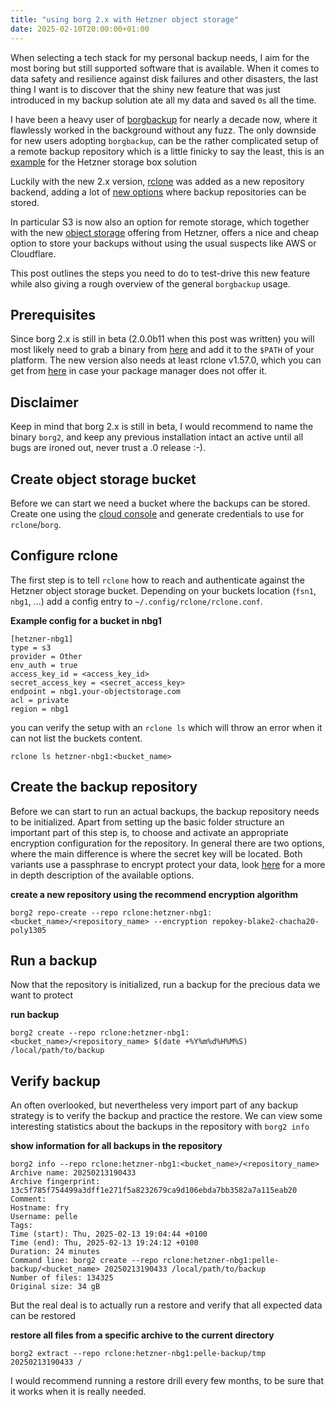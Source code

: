 ```yaml
---
title: "using borg 2.x with Hetzner object storage"
date: 2025-02-10T20:00:00+01:00
---
```


When selecting a tech stack for my personal backup needs, I aim for the most boring but still supported software that is available. When it comes to data safety and resilience against disk failures and other disasters, the last thing I want is to discover that the shiny new feature that was just introduced in my backup solution ate all my data and saved `0s` all the time.

I have been a heavy user of [borgbackup](https://www.borgbackup.org/) for nearly a decade now, where it flawlessly worked in the background without any fuzz. The only downside for new users adopting `borgbackup`, can be the rather complicated setup of a remote backup repository which is a little finicky to say the least, this is an [example](https://community.hetzner.com/tutorials/install-and-configure-borgbackup) for the Hetzner storage box solution 

Luckily with the new 2.x version, [rclone](https://rclone.org/) was added as a new repository backend, adding a lot of [new options](https://rclone.org/#providers) where backup repositories can be stored. 

In particular S3 is now also an option for remote storage, which together with the new [object storage](https://www.hetzner.com/de/storage/object-storage/) offering from Hetzner, offers a nice and cheap option to store your backups without using the usual suspects like AWS or Cloudflare.

This post outlines the steps you need to do to test-drive this new feature while also giving a rough overview of the general `borgbackup` usage.

<!--more-->

## Prerequisites

Since borg 2.x is still in beta (2.0.0b11 when this post was written) you will most likely need to grab a binary from [here](https://github.com/borgbackup/borg/releases) and add it to the `$PATH` of your platform. The new version also needs at least rclone v1.57.0, which you can get from [here](https://rclone.org/downloads/) in case your package manager does not offer it.

## Disclaimer

Keep in mind that borg 2.x is still in beta, I would recommend to name the binary `borg2`, and keep any previous installation intact an active until all bugs are ironed out, never trust a .0 release :-). 

## Create object storage bucket

Before we can start we need a bucket where the backups can be stored. Create one using the [cloud console](https://console.hetzner.cloud/) and generate credentials to use for `rclone`/`borg`.

## Configure rclone

The first step is to tell `rclone` how to reach and authenticate against the Hetzner object storage bucket. Depending on your buckets location (`fsn1`, `nbg1`, ...) add a config entry to `~/.config/rclone/rclone.conf`.

**Example config for a bucket in nbg1**
````properties
[hetzner-nbg1]
type = s3
provider = Other
env_auth = true
access_key_id = <access_key_id>
secret_access_key = <secret_access_key>
endpoint = nbg1.your-objectstorage.com
acl = private
region = nbg1
````

you can verify the setup with an `rclone ls` which will throw an error when it can not list the buckets content.

```shell
rclone ls hetzner-nbg1:<bucket_name>
```

## Create the backup repository

Before we can start to run an actual backups, the backup repository needs to be initialized. Apart from setting up the basic folder structure an important part of this step is, to choose and activate an appropriate encryption configuration for the repository. In general there are two options, where the main difference is where the secret key will be located. Both variants use a passphrase to encrypt protect your data, look [here](https://borgbackup.readthedocs.io/en/2.0.0b11/usage/repo-create.html#choosing-an-encryption-mode) for a more in depth description of the available options.  

**create a new repository using the recommend encryption algorithm**
```shell
borg2 repo-create --repo rclone:hetzner-nbg1:<bucket_name>/<repository_name> --encryption repokey-blake2-chacha20-poly1305
```

## Run a backup

Now that the repository is initialized, run a backup for the precious data we want to protect 

**run backup**
```shell
borg2 create --repo rclone:hetzner-nbg1:<bucket_name>/<repository_name> $(date +%Y%m%d%H%M%S) /local/path/to/backup
```

## Verify backup

An often overlooked, but nevertheless very import part of any backup strategy is to verify the backup and practice the restore. We can view some interesting statistics about the backups in the repository with `borg2 info`

**show information for all backups in the repository**
```shell
borg2 info --repo rclone:hetzner-nbg1:<bucket_name>/<repository_name>             
Archive name: 20250213190433
Archive fingerprint: 13c5f785f754499a3dff1e271f5a8232679ca9d106ebda7bb3582a7a115eab20
Comment: 
Hostname: fry
Username: pelle
Tags: 
Time (start): Thu, 2025-02-13 19:04:44 +0100
Time (end): Thu, 2025-02-13 19:24:12 +0100
Duration: 24 minutes
Command line: borg2 create --repo rclone:hetzner-nbg1:pelle-backup/<bucket_name> 20250213190433 /local/path/to/backup
Number of files: 134325
Original size: 34 gB
```

But the real deal is to actually run a restore and verify that all expected data can be restored

**restore all files from a specific archive to the current directory**
```shell
borg2 extract --repo rclone:hetzner-nbg1:pelle-backup/tmp 20250213190433 /
```

I would recommend running a restore drill every few months, to be sure that it works when it is really needed.